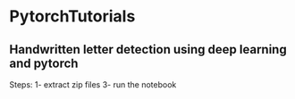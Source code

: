 # PytorchTutorials
## Handwritten letter detection using deep learning and pytorch

Steps:
1- extract zip files
3- run the notebook
